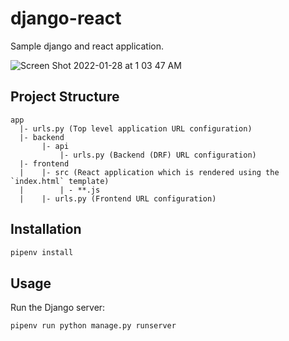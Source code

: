 # django-react

Sample django and react application.

![Screen Shot 2022-01-28 at 1 03 47 AM](https://user-images.githubusercontent.com/17484350/151495806-daedcaae-4dff-4396-9135-709f4d65944e.png)

## Project Structure

```
app
  |- urls.py (Top level application URL configuration)
  |- backend
       |- api
           |- urls.py (Backend (DRF) URL configuration)
  |- frontend
  |    |- src (React application which is rendered using the `index.html` template)
  |        | - **.js
  |    |- urls.py (Frontend URL configuration)

```

## Installation

```bash
pipenv install
```

## Usage

Run the Django server:

```bash
pipenv run python manage.py runserver
```
